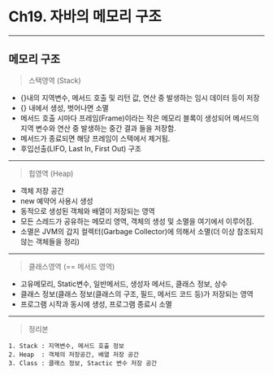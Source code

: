 # Ch19. 자바의 메모리 구조
---
메모리 구조
---
> 스택영역 (Stack)<br>
- {}내의 지역변수, 메서드 호출 및 리턴 값, 연산 중 발생하는 임시 데이터 등이 저장
- {} 내에서 생성, 벗어나면 소멸
- 메서드 호출 시마다 프레임(Frame)이라는 작은 메모리 블록이 생성되어 메서드의 지역 변수와 연산 중 발생하는 중간 결과 들을 저장함.
- 메서드가 종료되면 해당 프레임이 스택에서 제거됨.
- 후입선출(LIFO, Last In, First Out) 구조
---
> 힙영역 (Heap)<br>
- 객체 저장 공간
- new 예약어 사용시 생성
- 동적으로 생성된 객체와 배열이 저장되는 영역
- 모든 스레드가 공유하는 메모리 영역, 객체의 생성 및 소멸을 여기에서 이루어짐.
- 소멸은 JVM의 갑지 컬렉터(Garbage Collector)에 의해서 소멸(더 이상 참조되지 않는 객체들을 정리)
---
> 클래스영역 (== 메서드 영역)<br>
- 고유메모리, Static변수, 일반메서드, 생성자 메서드, 클래스 정보, 상수
- 클래스 정보(클래스 정보(클래스의 구조, 필드, 메서드 코드 등)가 저장되는 영역
- 프로그램 시작과 동시에 생성, 프로그램 종료시 소멸
---
> 정리본<br>
```
1. Stack : 지역변수, 메서드 호출 정보
2. Heap  : 객체의 저장공간, 배열 저장 공간
3. Class : 클래스 정보, Stactic 변수 저장 공간
```
